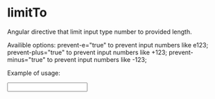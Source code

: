 # limitTo
Angular directive that limit input type number to provided length.

Availible options: 
  prevent-e="true" to prevent input numbers like e123;
  prevent-plus="true" to prevent input numbers like +123;
  prevent-minus="true" to prevent input numbers like -123;
  
Example of usage: 

  <input type="number" name="age" limit-to="2" prevent-e="true" prevent-plus="true" prevent-minus="true"/>
